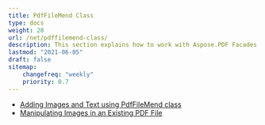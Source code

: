 ```yaml
---
title: PdfFileMend Class
type: docs
weight: 20
url: /net/pdffilemend-class/
description: This section explains how to work with Aspose.PDF Facades using PdfFileMend Class.
lastmod: "2021-06-05"
draft: false
sitemap:
    changefreq: "weekly"
    priority: 0.7
---
```


- [Adding Images and Text using PdfFileMend class](/pdf/net/adding-images-and-text-using-pdffilemend-class/)
- [Manipulating Images in an Existing PDF File](/pdf/net/manipulating-images-in-an-existing-pdf-file/)